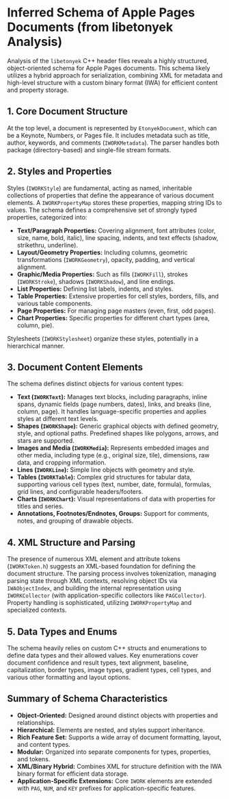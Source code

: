 # Inferred Schema of Apple Pages Documents (from libetonyek Analysis)

Analysis of the `libetonyek` C++ header files reveals a highly structured, object-oriented schema for Apple Pages documents. This schema likely utilizes a hybrid approach for serialization, combining XML for metadata and high-level structure with a custom binary format (IWA) for efficient content and property storage.

## 1. Core Document Structure

At the top level, a document is represented by `EtonyekDocument`, which can be a Keynote, Numbers, or Pages file. It includes metadata such as title, author, keywords, and comments (`IWORKMetadata`). The parser handles both package (directory-based) and single-file stream formats.

## 2. Styles and Properties

Styles (`IWORKStyle`) are fundamental, acting as named, inheritable collections of properties that define the appearance of various document elements. A `IWORKPropertyMap` stores these properties, mapping string IDs to values. The schema defines a comprehensive set of strongly typed properties, categorized into:

*   **Text/Paragraph Properties:** Covering alignment, font attributes (color, size, name, bold, italic), line spacing, indents, and text effects (shadow, strikethru, underline).
*   **Layout/Geometry Properties:** Including columns, geometric transformations (`IWORKGeometry`), opacity, padding, and vertical alignment.
*   **Graphic/Media Properties:** Such as fills (`IWORKFill`), strokes (`IWORKStroke`), shadows (`IWORKShadow`), and line endings.
*   **List Properties:** Defining list labels, indents, and styles.
*   **Table Properties:** Extensive properties for cell styles, borders, fills, and various table components.
*   **Page Properties:** For managing page masters (even, first, odd pages).
*   **Chart Properties:** Specific properties for different chart types (area, column, pie).

Stylesheets (`IWORKStylesheet`) organize these styles, potentially in a hierarchical manner.

## 3. Document Content Elements

The schema defines distinct objects for various content types:

*   **Text (`IWORKText`):** Manages text blocks, including paragraphs, inline spans, dynamic fields (page numbers, dates), links, and breaks (line, column, page). It handles language-specific properties and applies styles at different text levels.
*   **Shapes (`IWORKShape`):** Generic graphical objects with defined geometry, style, and optional paths. Predefined shapes like polygons, arrows, and stars are supported.
*   **Images and Media (`IWORKMedia`):** Represents embedded images and other media, including type (e.g., original size, tile), dimensions, raw data, and cropping information.
*   **Lines (`IWORKLine`):** Simple line objects with geometry and style.
*   **Tables (`IWORKTable`):** Complex grid structures for tabular data, supporting various cell types (text, number, date, formula), formulas, grid lines, and configurable headers/footers.
*   **Charts (`IWORKChart`):** Visual representations of data with properties for titles and series.
*   **Annotations, Footnotes/Endnotes, Groups:** Support for comments, notes, and grouping of drawable objects.

## 4. XML Structure and Parsing

The presence of numerous XML element and attribute tokens (`IWORKToken.h`) suggests an XML-based foundation for defining the document structure. The parsing process involves tokenization, managing parsing state through XML contexts, resolving object IDs via `IWAObjectIndex`, and building the internal representation using `IWORKCollector` (with application-specific collectors like `PAGCollector`). Property handling is sophisticated, utilizing `IWORKPropertyMap` and specialized contexts.

## 5. Data Types and Enums

The schema heavily relies on custom C++ structs and enumerations to define data types and their allowed values. Key enumerations cover document confidence and result types, text alignment, baseline, capitalization, border types, image types, gradient types, cell types, and various other formatting and layout options.

## Summary of Schema Characteristics

*   **Object-Oriented:** Designed around distinct objects with properties and relationships.
*   **Hierarchical:** Elements are nested, and styles support inheritance.
*   **Rich Feature Set:** Supports a wide array of document formatting, layout, and content types.
*   **Modular:** Organized into separate components for types, properties, and tokens.
*   **XML/Binary Hybrid:** Combines XML for structure definition with the IWA binary format for efficient data storage.
*   **Application-Specific Extensions:** Core `IWORK` elements are extended with `PAG`, `NUM`, and `KEY` prefixes for application-specific features.